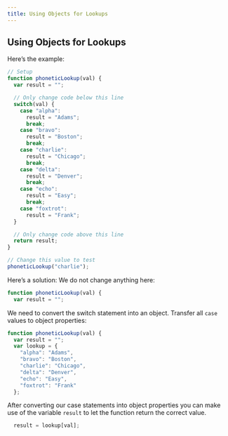```yaml
---
title: Using Objects for Lookups
---
```

## Using Objects for Lookups

<!-- The article goes here, in GitHub-flavored Markdown. Feel free to add YouTube videos, images, and CodePen/JSBin embeds  -->

Here’s the example:
```javascript
// Setup
function phoneticLookup(val) {
  var result = "";

  // Only change code below this line
  switch(val) {
    case "alpha": 
      result = "Adams";
      break;
    case "bravo": 
      result = "Boston";
      break;
    case "charlie": 
      result = "Chicago";
      break;
    case "delta": 
      result = "Denver";
      break;
    case "echo": 
      result = "Easy";
      break;
    case "foxtrot": 
      result = "Frank";
  }

  // Only change code above this line
  return result;
}

// Change this value to test
phoneticLookup("charlie");
```

Here’s a solution:
We do not change anything here:
```javascript
function phoneticLookup(val) {
  var result = "";
```
We need to convert the switch statement into an object. Transfer all `case` values to object properties: 

```javascript
function phoneticLookup(val) {
  var result = "";
  var lookup = {
    "alpha": "Adams",
    "bravo": "Boston",
    "charlie": "Chicago",
    "delta": "Denver",
    "echo": "Easy",
    "foxtrot": "Frank"
  };
  ```
After converting our case statements into object properties you can make use of the variable `result` to let the function return the correct value.

```javascript
  result = lookup[val];
 ```


<!--stackedit_data:
eyJoaXN0b3J5IjpbMTI0OTU5ODgwNSwtODI1MzA1NDgsLTE5Mz
Q4OTMyNSwyMDUyOTk1ODYwLDE1NjEwMDE3NTcsMTgzNzU1MjI5
MywtMTE1MDEzMzI2NywxNTEzODQ2MjA0LC0yMTQ2NzY0NDQ3LC
0yNDA2MDcwNTUsMjEzNTYwMTYyNCw4MTUyMzY5NTgsODIwODE1
Mjg3LC0xMTU2NDMyNjI2LC01OTg5MjU0MDYsLTk5MjM0NjI5Ny
wtMTM2NTAwNzc1NSwzNTUxNDMwNDcsLTEyNTM4ODIzNzgsLTE0
NDQwODQyNDRdfQ==
-->